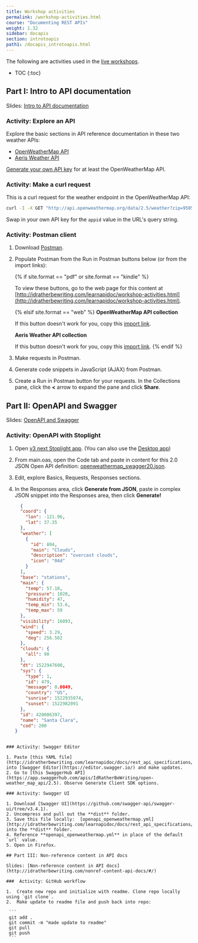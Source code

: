 ```yaml
---
title: Workshop activities
permalink: /workshop-activities.html
course: "Documenting REST APIs"
weight: 1.32
sidebar: docapis
section: introtoapis
path1: /docapis_introtoapis.html
---
```


The following are activities used in the [live workshops](http://idratherbewriting.com/2018/01/29/api-workshop-in-denver/).

* TOC
{:toc}

## Part I: Intro to API documentation

Slides: [Intro to API documentation](http://idratherbewriting.com/intro-to-api-documentation/index.html)

### Activity: Explore an API

Explore the basic sections in API reference documentation in these two weather APIs:

* [OpenWeatherMap API](https://openweathermap.org/api/)
* [Aeris Weather API](https://www.aerisweather.com/support/docs/api/)

[Generate your own API key](docapis_get_auth_keys.html#openweathermap_apikey) for at least the OpenWeatherMap API.

### Activity: Make a curl request

This is a curl request for the weather endpoint in the OpenWeatherMap API:

```bash
curl -I -X GET "http://api.openweathermap.org/data/2.5/weather?zip=95050%2Cus&appid=fd4698c940c6d1da602a70ac34f0b147&units=imperial"
```

Swap in your own API key for the `appid` value in the URL's query string.

### Activity: Postman client

1.  Download [Postman](https://www.getpostman.com/).
2.  Populate Postman from the Run in Postman buttons below (or from the import links):

    {% if site.format == "pdf" or site.format == "kindle" %}

    To view these buttons, go to the web page for this content at [http://idratherbewriting.com/learnapidoc/workshop-activities.html](http://idratherbewriting.com/learnapidoc/workshop-activities.html).

    {% elsif site.format == "web" %}
    **OpenWeatherMap API collection**

    <div class="postman-run-button"
    data-postman-action="collection/import"
    data-postman-var-1="abd0d0741e8206266958"></div>
    <script type="text/javascript">
      (function (p,o,s,t,m,a,n) {
        !p[s] && (p[s] = function () { (p[t] || (p[t] = [])).push(arguments); });
        !o.getElementById(s+t) && o.getElementsByTagName("head")[0].appendChild((
          (n = o.createElement("script")),
          (n.id = s+t), (n.async = 1), (n.src = m), n
        ));
      }(window, document, "\_pm", "PostmanRunObject", "https://run.pstmn.io/button.js"));
    </script>

    If this button doesn't work for you, copy this [import link](https://www.getpostman.com/collections/abd0d0741e8206266958).

    **Aeris Weather API collection**

    <div class="postman-run-button"
    data-postman-action="collection/import"
    data-postman-var-1="65dcddab41ff7a773bb1"></div>
    <script type="text/javascript">
      (function (p,o,s,t,m,a,n) {
        !p[s] && (p[s] = function () { (p[t] || (p[t] = [])).push(arguments); });
        !o.getElementById(s+t) && o.getElementsByTagName("head")[0].appendChild((
          (n = o.createElement("script")),
          (n.id = s+t), (n.async = 1), (n.src = m), n
        ));
      }(window, document, "\_pm", "PostmanRunObject", "https://run.pstmn.io/button.js"));
    </script>

    If this button doesn't work for you, copy this [import link](https://www.getpostman.com/collections/65dcddab41ff7a773bb1).
    {% endif %}

3.  Make requests in Postman.
4.  Generate code snippets in JavaScript (AJAX) from Postman.
5.  Create a Run in Postman button for your requests. In the Collections pane, click the **<** arrow to expand the pane and click **Share**.

## Part II: OpenAPI and Swagger

Slides: [OpenAPI and Swagger](http://idratherbewriting.com/openapi-and-swagger/#/)

### Activity: OpenAPI with Stoplight

1.  Open [v3 next Stoplight app](https://next.stoplight.io/). (You can also use the [Desktop app](https://github.com/stoplightio/desktop/releases/latest))
2.  From main.oas, open the Code tab and paste in content for this 2.0 JSON Open API definition: [openweathermap_swagger20.json](http://idratherbewriting.com/learnapidoc/docs/rest_api_specifications/openweathermap_swagger20.json).
3.  Edit, explore Basics, Requests, Responses sections.
4.  In the Responses area, click **Generate from JSON**, paste in complex JSON snippet into the Responses area, then click **Generate!**

    ```json
      {
      "coord": {
        "lon": -121.96,
        "lat": 37.35
      },
      "weather": [
        {
          "id": 804,
          "main": "Clouds",
          "description": "overcast clouds",
          "icon": "04d"
        }
      ],
      "base": "stations",
      "main": {
        "temp": 57.18,
        "pressure": 1020,
        "humidity": 47,
        "temp_min": 53.6,
        "temp_max": 59
      },
      "visibility": 16093,
      "wind": {
        "speed": 3.29,
        "deg": 256.502
      },
      "clouds": {
        "all": 90
      },
      "dt": 1522947600,
      "sys": {
        "type": 1,
        "id": 479,
        "message": 0.0049,
        "country": "US",
        "sunrise": 1522935974,
        "sunset": 1522982091
      },
      "id": 420006397,
      "name": "Santa Clara",
      "cod": 200
    }
   ```

### Activity: Swagger Editor

1. Paste [this YAML file](http://idratherbewriting.com/learnapidoc/docs/rest_api_specifications/openapi_openweathermap.yml) into [Swagger Editor](https://editor.swagger.io/) and make updates.
2. Go to [this SwaggerHub API](https://app.swaggerhub.com/apis/IdRatherBeWriting/open-weather_map_api/2.5). Observe Generate Client SDK options.

### Activity: Swagger UI

1. Download [Swagger UI](https://github.com/swagger-api/swagger-ui/tree/v3.4.1).
2. Uncompress and pull out the **dist** folder.
3. Save this file locally:  [openapi_openweathermap.yml](http://idratherbewriting.com/learnapidoc/docs/rest_api_specifications/openapi_openweathermap.yml) into the **dist** folder.
4. Reference **openapi_openweathermap.yml** in place of the default `url` value.
5. Open in Firefox.

## Part III: Non-reference content in API docs

Slides: [Non-reference content in API docs](http://idratherbewriting.com/nonref-content-api-docs/#/)

###  Activity: GitHub workflow

1.  Create new repo and initialize with readme. Clone repo locally using `git clone`.
2.  Make update to readme file and push back into repo:

    ```
    git add .
    git commit -m "made update to readme"
    git pull
    git push
    ```
